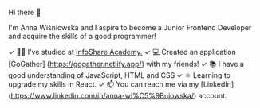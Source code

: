 Hi there 👋

I'm Anna Wiśniowska and I aspire to become a Junior Frontend Developer and acquire the skills of a good programmer!

✓ 👩‍🎓 I've studied at [InfoShare Academy.](https://www.infoshareacademy.online/)
✓ 💻 Created an application [GoGather] (https://gogather.netlify.app/) with my friends!
✓ 📚 I have a good understanding of JavaScript, HTML and CSS
✓ ⚛ Learning to upgrade my skills in React.
✓ 📫 You can reach me via my [LinkedIn] (https://www.linkedin.com/in/anna-wi%C5%9Bniowska/) account.


